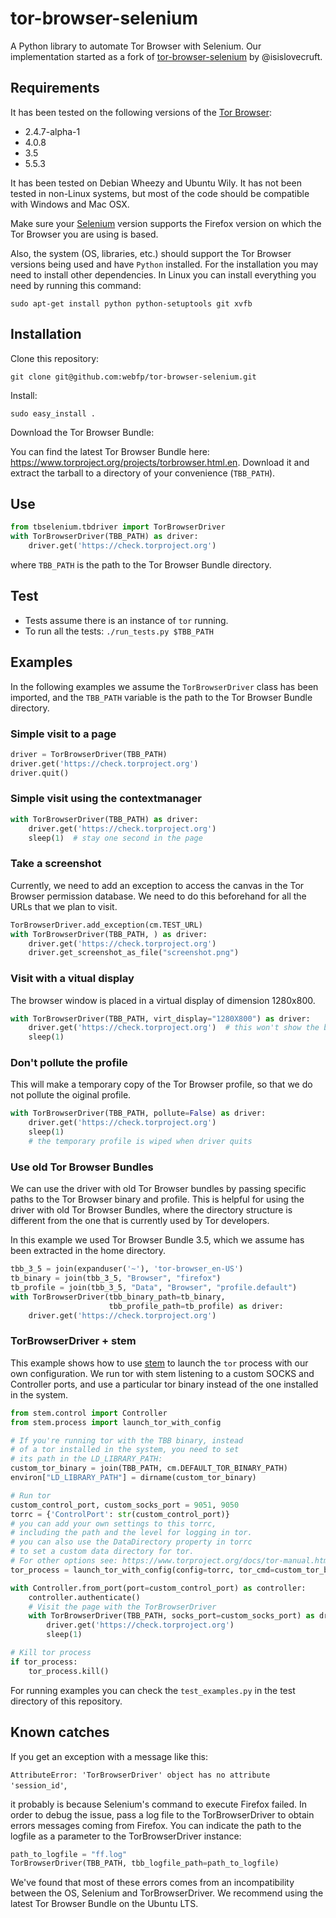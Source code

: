# tor-browser-selenium

A Python library to automate Tor Browser with Selenium. Our implementation started as a fork of [tor-browser-selenium](https://github.com/isislovecruft/tor-browser-selenium) by @isislovecruft.

## Requirements

It has been tested on the following versions of the [Tor Browser](https://www.torproject.org/projects/torbrowser.html.en):

* 2.4.7-alpha-1
* 4.0.8
* 3.5
* 5.5.3

It has been tested on Debian Wheezy and Ubuntu Wily. It has not been tested in non-Linux systems, but most of the code should be compatible with Windows and Mac OSX.

Make sure your [Selenium](http://www.seleniumhq.org/) version supports the Firefox version on which the Tor Browser you are using is based.

Also, the system (OS, libraries, etc.) should support the Tor Browser versions being used and have `Python` installed. For the installation you may need to install other dependencies. In Linux you can install everything you need by running this command:

`sudo apt-get install python python-setuptools git xvfb`

## Installation

Clone this repository:

`git clone git@github.com:webfp/tor-browser-selenium.git`

Install:

`sudo easy_install .`

Download the Tor Browser Bundle:

You can find the latest Tor Browser Bundle here: https://www.torproject.org/projects/torbrowser.html.en. Download it and extract the tarball to a directory of your convenience (`TBB_PATH`).

## Use

```python
from tbselenium.tbdriver import TorBrowserDriver
with TorBrowserDriver(TBB_PATH) as driver:
    driver.get('https://check.torproject.org')
```

where `TBB_PATH` is the path to the Tor Browser Bundle directory.


## Test

- Tests assume there is an instance of  `tor` running.
- To run all the tests: `./run_tests.py $TBB_PATH`


## Examples

In the following examples we assume the `TorBrowserDriver` class has been imported, and the `TBB_PATH` variable is the path to the Tor Browser Bundle directory.


### Simple visit to a page
```python
driver = TorBrowserDriver(TBB_PATH)
driver.get('https://check.torproject.org')
driver.quit()
```

### Simple visit using the contextmanager

```python
with TorBrowserDriver(TBB_PATH) as driver:
    driver.get('https://check.torproject.org')
    sleep(1)  # stay one second in the page
```

### Take a screenshot

Currently, we need to add an exception to access the canvas in the Tor Browser permission database. We need to do this beforehand for all the URLs that we plan to visit.

```python
TorBrowserDriver.add_exception(cm.TEST_URL)
with TorBrowserDriver(TBB_PATH, ) as driver:
    driver.get('https://check.torproject.org')
    driver.get_screenshot_as_file("screenshot.png")
```

### Visit with a vitual display

The browser window is placed in a virtual display of dimension 1280x800.

```python
with TorBrowserDriver(TBB_PATH, virt_display="1280X800") as driver:
    driver.get('https://check.torproject.org')  # this won't show the browser window.
    sleep(1)
```

### Don't pollute the profile

This will make a temporary copy of the Tor Browser profile, so that we do not pollute the oiginal profile.

```python
with TorBrowserDriver(TBB_PATH, pollute=False) as driver:
    driver.get('https://check.torproject.org')
    sleep(1)
    # the temporary profile is wiped when driver quits
```

### Use old Tor Browser Bundles

We can use the driver with old Tor Browser bundles by passing specific paths to the Tor Browser binary and profile. This is helpful for using the driver with old Tor Browser Bundles, where the directory structure is different from the one that is currently used by Tor developers.

In this example we used Tor Browser Bundle 3.5, which we assume has been extracted in the home directory.

```python
tbb_3_5 = join(expanduser('~'), 'tor-browser_en-US')
tb_binary = join(tbb_3_5, "Browser", "firefox")
tb_profile = join(tbb_3_5, "Data", "Browser", "profile.default")
with TorBrowserDriver(tbb_binary_path=tb_binary,
                      tbb_profile_path=tb_profile) as driver:
    driver.get('https://check.torproject.org')
```

### TorBrowserDriver + stem

This example shows how to use [stem](https://stem.torproject.org/api/control.html) to launch the `tor` process with our own configuration. We run tor with stem listening to a custom SOCKS and Controller ports, and use a particular tor binary instead of the one installed in the system.

```python
from stem.control import Controller
from stem.process import launch_tor_with_config

# If you're running tor with the TBB binary, instead
# of a tor installed in the system, you need to set
# its path in the LD_LIBRARY_PATH:
custom_tor_binary = join(TBB_PATH, cm.DEFAULT_TOR_BINARY_PATH)
environ["LD_LIBRARY_PATH"] = dirname(custom_tor_binary)

# Run tor
custom_control_port, custom_socks_port = 9051, 9050
torrc = {'ControlPort': str(custom_control_port)}
# you can add your own settings to this torrc,
# including the path and the level for logging in tor.
# you can also use the DataDirectory property in torrc
# to set a custom data directory for tor.
# For other options see: https://www.torproject.org/docs/tor-manual.html.en
tor_process = launch_tor_with_config(config=torrc, tor_cmd=custom_tor_binary)

with Controller.from_port(port=custom_control_port) as controller:
    controller.authenticate()
    # Visit the page with the TorBrowserDriver
    with TorBrowserDriver(TBB_PATH, socks_port=custom_socks_port) as driver:
        driver.get('https://check.torproject.org')
        sleep(1)

# Kill tor process
if tor_process:
    tor_process.kill()
```

For running examples you can check the `test_examples.py` in the test directory of this repository.

## Known catches

If you get an exception with a message like this:

`AttributeError: 'TorBrowserDriver' object has no attribute 'session_id'`,

it probably is because Selenium's command to execute Firefox failed. In order to debug the issue, pass a log file to the TorBrowserDriver to obtain errors messages coming from Firefox. You can indicate the path to the logfile as a parameter to the TorBrowserDriver instance:

```python
path_to_logfile = "ff.log"
TorBrowserDriver(TBB_PATH, tbb_logfile_path=path_to_logfile)
```
We've found that most of these errors comes from an incompatibility between the OS, Selenium and TorBrowserDriver. We recommend using the latest Tor Browser Bundle on the Ubuntu LTS.
